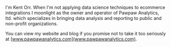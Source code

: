 I'm Kent Orr. When I'm not applying data science techniques to ecommerce integrations I moonlight as the owner and operator of Pawpaw Analytics, ltd. which specializes in bringing data analysis and reporting to public and non-profit organizations. 

You can view my website and blog if you promise not to take it too seriously at [www.pawpawanalytics.com](www.pawpawanalytics.com).

<!---
kent-orr/kent-orr is a ✨ special ✨ repository because its `README.md` (this file) appears on your GitHub profile.
You can click the Preview link to take a look at your changes.
--->
